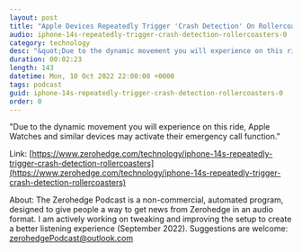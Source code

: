 ```yaml
---
layout: post
title: "Apple Devices Repeatedly Trigger 'Crash Detection' On Rollercoasters"
audio: iphone-14s-repeatedly-trigger-crash-detection-rollercoasters-0
category: technology
desc: "&quot;Due to the dynamic movement you will experience on this ride, Apple Watches and similar devices may activate their emergency call function.&quot;"
duration: 00:02:23
length: 143
datetime: Mon, 10 Oct 2022 22:00:00 +0000
tags: podcast
guid: iphone-14s-repeatedly-trigger-crash-detection-rollercoasters-0
order: 0
---
```

&quot;Due to the dynamic movement you will experience on this ride, Apple Watches and similar devices may activate their emergency call function.&quot;

Link: [https://www.zerohedge.com/technology/iphone-14s-repeatedly-trigger-crash-detection-rollercoasters](https://www.zerohedge.com/technology/iphone-14s-repeatedly-trigger-crash-detection-rollercoasters)

About: The Zerohedge Podcast is a non-commercial, automated program, designed to give people a way to get news from Zerohedge in an audio format.  I am actively working on tweaking and improving the setup to create a better listening experience (September 2022).  Suggestions are welcome: [zerohedgePodcast@outlook.com](mailto:zerohedgePodcast@outlook.com)